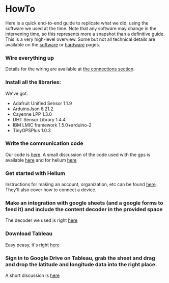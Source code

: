 # HowTo
Here is a quick end-to-end guide to replicate what we did, using the software we used at the time. Note that any software may change in the intervening time, so this represents more a snapshot than a definitive guide. This is a very high-level overview. Some but not all technical details are available on the [software](software.md) or [hardware](hardware.md) pages.

### Wire everything up

Details for the wiring are available at [the connections section](hardware.md#connecting-everything). 

### Install all the libraries:

We've got:

  * Adafruit Unified Sensor 1.1.9
  * ArduinoJson 6.21.2
  * Cayenne LPP 1.3.0
  * DHT Sensor Library 1.4.4
  * IBM LMIC framework 1.5.0+arduino-2
  * TinyGPSPlus 1.0.3

### Write the communication code

Our code is [here](https://github.com/ArturoAmaya/CSE145-CatTracker/blob/main/final_project.ino). A small discussion of the code used with the gps is available [here](software.md#gps) and for helium [here](software.md#feather-to-helium)

### Get started with Helium

Instructions for making an account, organization, etc can be found [here](https://docs.helium.com/use-the-network/console/quickstart). They'll also cover how to connect a device.

### Make an integration with google sheets (and a google forms to feed it) and include the content decoder in the provided space
The decoder we used is right [here](software.md#helium-to-sheets-to-tableau)

### Download Tableau

Easy peasy, it's right [here](https://www.tableau.com/trial/tableau-software?utm_campaign_id=2017049&utm_campaign=Prospecting-PROD-ALL-ALL-ALL-ALL&utm_medium=Paid+Search&utm_source=Google+Search&utm_language=EN&utm_country=USCA&kw=%2Bdesktop%20%2Btableau&adgroup=CTX-Brand-Tableau+Desktop-B&adused=RESP&matchtype=b&placement=&d=7013y000000vYhH&nc=7013y0000029zDnAAI&cq_cmp=1695532765&cq_net=g&cq_plac=&gclid=Cj0KCQjwj_ajBhCqARIsAA37s0zeKkDS4LNHwYtPjcuhHWCUrcixtEWX6s8WEKH4dOi1Su9FAK6BtscaAoQMEALw_wcB&gclsrc=aw.ds)

### Sign in to Google Drive on Tableau, grab the sheet and drag and drop the latitude and longitude data into the right place.

A short discussion is [here](software.md#tableau-and-plotting)